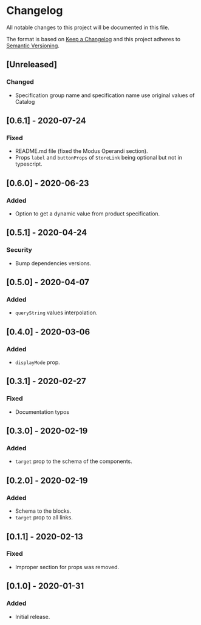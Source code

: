 # Changelog

All notable changes to this project will be documented in this file.

The format is based on [Keep a Changelog](http://keepachangelog.com/en/1.0.0/)
and this project adheres to [Semantic Versioning](http://semver.org/spec/v2.0.0.html).

## [Unreleased]
### Changed
- Specification group name and specification name use original values of Catalog

## [0.6.1] - 2020-07-24
### Fixed
- README.md file (fixed the Modus Operandi section).
- Props `label` and `buttonProps` of `StoreLink`  being optional but not in typescript.

## [0.6.0] - 2020-06-23
### Added
- Option to get a dynamic value from product specification.

## [0.5.1] - 2020-04-24
### Security
- Bump dependencies versions.

## [0.5.0] - 2020-04-07
### Added
- `queryString` values interpolation.

## [0.4.0] - 2020-03-06
### Added
- `displayMode` prop.

## [0.3.1] - 2020-02-27

### Fixed
- Documentation typos 

## [0.3.0] - 2020-02-19
### Added
- `target` prop to the schema of the components.

## [0.2.0] - 2020-02-19
### Added
- Schema to the blocks.
- `target` prop to all links.

## [0.1.1] - 2020-02-13
### Fixed
- Improper section for props was removed.

## [0.1.0] - 2020-01-31
### Added
- Initial release.

